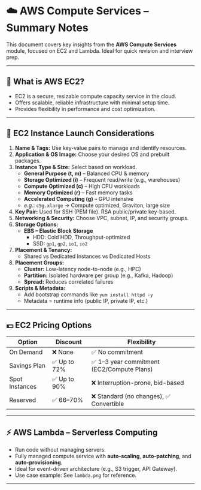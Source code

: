 # ☁️ AWS Compute Services – Summary Notes

This document covers key insights from the **AWS Compute Services** module, focused on EC2 and Lambda. Ideal for quick revision and interview prep.

---

## 🔹 What is AWS EC2?

- EC2 is a secure, resizable compute capacity service in the cloud.
- Offers scalable, reliable infrastructure with minimal setup time.
- Provides flexibility in performance and cost optimization.

---

## 🔸 EC2 Instance Launch Considerations

1. **Name & Tags:** Use key-value pairs to manage and identify resources.
2. **Application & OS Image:** Choose your desired OS and prebuilt packages.
3. **Instance Type & Size:** Select based on workload.
    - **General Purpose (t, m)** – Balanced CPU & memory
    - **Storage Optimized (i)** – Frequent read/write (e.g., warehouses)
    - **Compute Optimized (c)** – High CPU workloads
    - **Memory Optimized (r)** – Fast memory tasks
    - **Accelerated Computing (g)** – GPU intensive
    - _e.g._: `c5g.xlarge` → Compute optimized, Graviton, large size
4. **Key Pair:** Used for SSH (PEM file). RSA public/private key-based.
5. **Networking & Security:** Choose VPC, subnet, IP, and security groups.
6. **Storage Options:**
    - **EBS – Elastic Block Storage**
        - HDD: Cold HDD, Throughput-optimized
        - SSD: `gp1`, `gp2`, `io1`, `io2`
7. **Placement & Tenancy:**
    - Shared vs Dedicated Instances vs Dedicated Hosts
8. **Placement Groups:**
    - **Cluster:** Low-latency node-to-node (e.g., HPC)
    - **Partition:** Isolated hardware per group (e.g., Kafka, Hadoop)
    - **Spread:** Reduces correlated failures
9. **Scripts & Metadata:**
    - Add bootstrap commands like `yum install httpd -y`
    - Metadata = runtime info (public IP, private IP, etc.)

---

## 💵 EC2 Pricing Options

| Option          | Discount     | Flexibility                              |
|-----------------|--------------|-------------------------------------------|
| On Demand       | ❌ None       | ✅ No commitment                          |
| Savings Plan    | ✅ Up to 72% | ✅ 1–3 year commitment (EC2/Compute Plans) |
| Spot Instances  | ✅ Up to 90% | ❌ Interruption-prone, bid-based           |
| Reserved        | ✅ 66–70%    | ❌ Standard (no changes), ✅ Convertible    |

---

## ⚡ AWS Lambda – Serverless Computing

- Run code without managing servers.
- Fully managed compute service with **auto-scaling**, **auto-patching**, and **auto-provisioning**.
- Ideal for event-driven architecture (e.g., S3 trigger, API Gateway).
- Use case example: See `lambda.png` for reference.

---